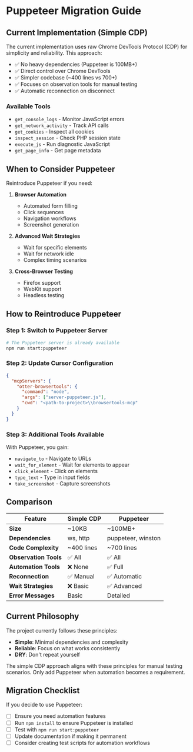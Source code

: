# Puppeteer Migration Guide

## Current Implementation (Simple CDP)

The current implementation uses raw Chrome DevTools Protocol (CDP) for simplicity and reliability. This approach:

- ✅ No heavy dependencies (Puppeteer is 100MB+)
- ✅ Direct control over Chrome DevTools
- ✅ Simpler codebase (~400 lines vs 700+)
- ✅ Focuses on observation tools for manual testing
- ✅ Automatic reconnection on disconnect

### Available Tools
- `get_console_logs` - Monitor JavaScript errors
- `get_network_activity` - Track API calls
- `get_cookies` - Inspect all cookies
- `inspect_session` - Check PHP session state
- `execute_js` - Run diagnostic JavaScript
- `get_page_info` - Get page metadata

## When to Consider Puppeteer

Reintroduce Puppeteer if you need:

1. **Browser Automation**
   - Automated form filling
   - Click sequences
   - Navigation workflows
   - Screenshot generation

2. **Advanced Wait Strategies**
   - Wait for specific elements
   - Wait for network idle
   - Complex timing scenarios

3. **Cross-Browser Testing**
   - Firefox support
   - WebKit support
   - Headless testing

## How to Reintroduce Puppeteer

### Step 1: Switch to Puppeteer Server

```bash
# The Puppeteer server is already available
npm run start:puppeteer
```

### Step 2: Update Cursor Configuration

```json
{
  "mcpServers": {
    "otter-browsertools": {
      "command": "node",
      "args": ["server-puppeteer.js"],
      "cwd": "<path-to-project>\\browsertools-mcp"
    }
  }
}
```

### Step 3: Additional Tools Available

With Puppeteer, you gain:
- `navigate_to` - Navigate to URLs
- `wait_for_element` - Wait for elements to appear
- `click_element` - Click on elements
- `type_text` - Type in input fields
- `take_screenshot` - Capture screenshots

## Comparison

| Feature | Simple CDP | Puppeteer |
|---------|------------|-----------|
| **Size** | ~10KB | ~100MB+ |
| **Dependencies** | ws, http | puppeteer, winston |
| **Code Complexity** | ~400 lines | ~700 lines |
| **Observation Tools** | ✅ All | ✅ All |
| **Automation Tools** | ❌ None | ✅ Full |
| **Reconnection** | ✅ Manual | ✅ Automatic |
| **Wait Strategies** | ❌ Basic | ✅ Advanced |
| **Error Messages** | Basic | Detailed |

## Current Philosophy

The project currently follows these principles:
- **Simple**: Minimal dependencies and complexity
- **Reliable**: Focus on what works consistently
- **DRY**: Don't repeat yourself

The simple CDP approach aligns with these principles for manual testing scenarios. Only add Puppeteer when automation becomes a requirement.

## Migration Checklist

If you decide to use Puppeteer:

- [ ] Ensure you need automation features
- [ ] Run `npm install` to ensure Puppeteer is installed
- [ ] Test with `npm run start:puppeteer`
- [ ] Update documentation if making it permanent
- [ ] Consider creating test scripts for automation workflows

